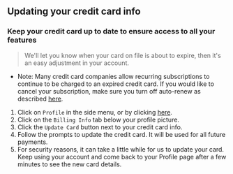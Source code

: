 ## Updating your credit card info

### Keep your credit card up to date to ensure access to all your features

> We'll let you know when your card on file is about to expire, then it's an easy adjustment in your account.

* Note: Many credit card companies allow recurring subscriptions to continue to be charged to an expired credit card. If you would like to cancel your subscription, make sure you turn off auto-renew as described [here](https://savviest.com/help/article/downgrading-or-cancelling-your-paid-plan).

1. Click on `Profile` in the side menu, or by clicking [here](https://savviest.com/app/profile).
2. Click on the `Billing Info` tab below your profile picture.
3. Click the `Update Card` button next to your credit card info.
4. Follow the prompts to update the credit card. It will be used for all future payments.
5. For security reasons, it can take a little while for us to update your card. Keep using your account and come back to your Profile page after a few minutes to see the new card details.
